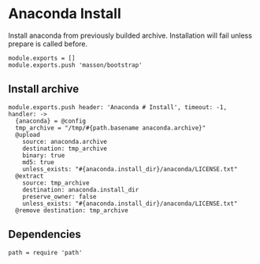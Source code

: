 
# Anaconda Install

Install anaconda from previously builded archive.
Installation will fail unless prepare is called before.

    module.exports = []
    module.exports.push 'masson/bootstrap'

## Install archive

    module.exports.push header: 'Anaconda # Install', timeout: -1, handler: ->
      {anaconda} = @config
      tmp_archive = "/tmp/#{path.basename anaconda.archive}"
      @upload
        source: anaconda.archive
        destination: tmp_archive
        binary: true
        md5: true
        unless_exists: "#{anaconda.install_dir}/anaconda/LICENSE.txt"
      @extract
        source: tmp_archive
        destination: anaconda.install_dir
        preserve_owner: false
        unless_exists: "#{anaconda.install_dir}/anaconda/LICENSE.txt"
      @remove destination: tmp_archive

## Dependencies

    path = require 'path'

